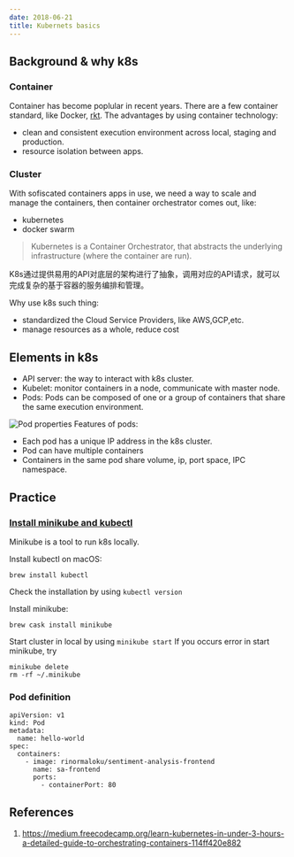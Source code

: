 ```yaml
---
date: 2018-06-21
title: Kubernets basics
---
```


## Background & why k8s

### Container
Container has become poplular in recent years. There are a few container standard, like Docker, [rkt](https://coreos.com/rkt/). The advantages by using container technology:
* clean and consistent execution environment across local, staging and production.
* resource isolation between apps.

### Cluster
With sofiscated containers apps in use, we need a way to scale and manage the containers, then container orchestrator comes out, like:
* kubernetes
* docker swarm

> Kubernetes is a Container Orchestrator, that abstracts the underlying infrastructure (where the container are run).

K8s通过提供易用的API对底层的架构进行了抽象，调用对应的API请求，就可以完成复杂的基于容器的服务编排和管理。

Why use k8s such thing:
* standardized the Cloud Service Providers, like AWS,GCP,etc.
* manage resources as a whole, reduce cost

## Elements in k8s
* API server: the way to interact with k8s cluster.
* Kubelet: monitor containers in a node, communicate with master node.
* Pods: Pods can be composed of one or a group of containers that share the same execution environment.

![Pod properties]()
Features of pods:
* Each pod has a unique IP address in the k8s cluster.
* Pod can have multiple containers
* Containers in the same pod share volume, ip, port space, IPC namespace.

## Practice
### [Install minikube and kubectl](https://kubernetes.io/docs/tasks/tools/install-minikube/)

Minikube is a tool to run k8s locally.

Install kubectl on macOS:
```
brew install kubectl
```
Check the installation by using `kubectl version`

Install minikube:
```
brew cask install minikube
```
Start cluster in local by using `minikube start` 
If you occurs error in start minikube, try
```
minikube delete
rm -rf ~/.minikube
```

### Pod definition
```
apiVersion: v1
kind: Pod                                            
metadata:
  name: hello-world                                 
spec:                                                
  containers:
    - image: rinormaloku/sentiment-analysis-frontend 
      name: sa-frontend                              
      ports:
        - containerPort: 80   
```

## References
1. https://medium.freecodecamp.org/learn-kubernetes-in-under-3-hours-a-detailed-guide-to-orchestrating-containers-114ff420e882

